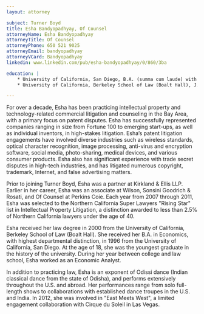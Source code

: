 ```yaml
---
layout: attorney

subject: Turner Boyd
title: Esha Bandyopadhyay, Of Counsel
attorneyName: Esha Bandyopadhyay
attorneyTitle: Of Counsel
attorneyPhone: 650 521 9025
attorneyEmail: bandyopadhyay
attorneyVCard: Bandyopadhyay
linkedin: www.linkedin.com/pub/esha-bandyopadhyay/0/860/3ba

education: |
	* University of California, San Diego, B.A. (summa cum laude) with highest departmental distinction, 1996
	* University of California, Berkeley School of Law (Boalt Hall), J.D., 2000

---
```

For over a decade, Esha has been practicing intellectual property and technology-related commercial litigation and counseling in the Bay Area, with a primary focus on patent disputes. Esha has successfully represented companies ranging in size from Fortune 100 to emerging start-ups, as well as individual inventors, in high-stakes litigation. Esha&#8217;s patent litigation engagements have involved diverse industries such as wireless standards, optical character recognition, image processing, anti-virus and encryption software, social media, photo-sharing, medical devices, and various consumer products. Esha also has significant experience with trade secret disputes in high-tech industries, and has litigated numerous copyright, trademark, Internet, and false advertising matters. 

Prior to joining Turner Boyd, Esha was a partner at Kirkland &#038; Ellis LLP. Earlier in her career, Esha was an associate at Wilson, Sonsini Goodrich &#038; Rosati, and Of Counsel at Perkins Coie. Each year from 2007 through 2011, Esha was selected to the Northern California Super Lawyers "Rising Star" list in Intellectual Property Litigation, a distinction awarded to less than 2.5% of Northern California lawyers under the age of 40. 

Esha received her law degree in 2000 from the University of California, Berkeley School of Law (Boalt Hall). She received her B.A. in Economics, with highest departmental distinction, in 1996 from the University of California, San Diego. At the age of 18, she was the youngest graduate in the history of the university. During her year between college and law school, Esha worked as an Economic Analyst.

In addition to practicing law, Esha is an exponent of Odissi dance (Indian classical dance from the state of Odisha), and performs extensively throughout the U.S. and abroad. Her performances range from solo full-length shows to collaborations with established dance troupes in the U.S. and India. In 2012, she was involved in "East Meets West", a limited engagement collaboration with Cirque du Soleil in Las Vegas. 
